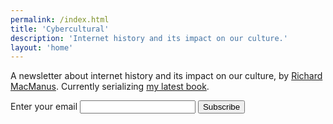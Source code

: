 ```yaml
---
permalink: /index.html
title: 'Cybercultural'
description: 'Internet history and its impact on our culture.'
layout: 'home'
---
```


A newsletter about internet history and its impact on our culture, by [Richard MacManus](/about/). Currently serializing [my latest book](/p/roadmap-bubbleblog/).

<form
  action="https://buttondown.email/api/emails/embed-subscribe/ricmac"
  method="post"
  target="popupwindow"
  onsubmit="window.open('https://buttondown.email/ricmac', 'popupwindow')"
  class="embeddable-buttondown-form">
  <label for="bd-email">Enter your email</label>
  <input type="email" name="email" id="bd-email" />
  
  <input type="submit" value="Subscribe" />
</form>
